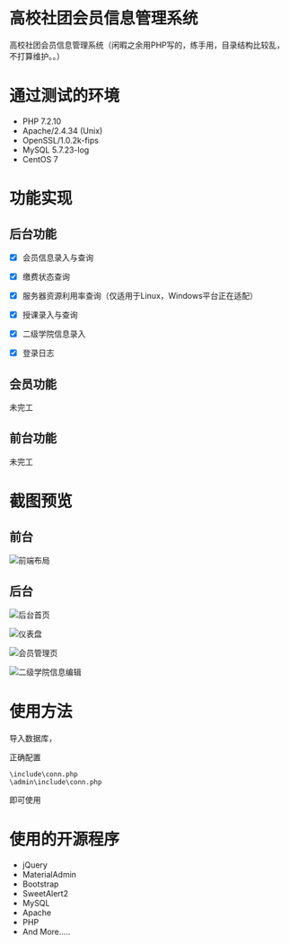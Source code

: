 # 高校社团会员信息管理系统
高校社团会员信息管理系统（闲暇之余用PHP写的，练手用，目录结构比较乱，不打算维护。。）

# 通过测试的环境

- PHP 7.2.10
- Apache/2.4.34 (Unix) 
- OpenSSL/1.0.2k-fips 
- MySQL 5.7.23-log
- CentOS 7

# 功能实现

## 后台功能

 - [x] 会员信息录入与查询

 - [x] 缴费状态查询

 - [x] 服务器资源利用率查询（仅适用于Linux，Windows平台正在适配）

 - [x] 授课录入与查询

 - [x] 二级学院信息录入

 - [x] 登录日志

## 会员功能

未完工

## 前台功能

未完工

# 截图预览

## 前台

![前端布局](https://i.imgur.com/VDwzfI9.jpg)

## 后台

![后台首页](https://i.imgur.com/L0qXhj9.png)

![仪表盘](https://i.imgur.com/dWRqlqy.png)

![会员管理页](https://i.imgur.com/gd8EnbO.png)



![二级学院信息编辑](https://i.imgur.com/w1KPmIz.png)



# 使用方法

导入数据库，

正确配置

```
\include\conn.php
\admin\include\conn.php
```

即可使用

# 使用的开源程序

- jQuery
- MaterialAdmin
- Bootstrap
- SweetAlert2
- MySQL 
- Apache
- PHP
- And More.....

